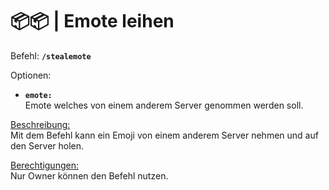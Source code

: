 # 📦📦 | Emote leihen

Befehl: **`/stealemote`**

Optionen:
- **`emote:`**  
  Emote welches von einem anderem Server genommen werden soll.

<u>Beschreibung:</u>  
 Mit dem Befehl kann ein Emoji von einem anderem Server nehmen und auf den Server holen.

<u>Berechtigungen:</u>  
  Nur Owner können den Befehl nutzen.